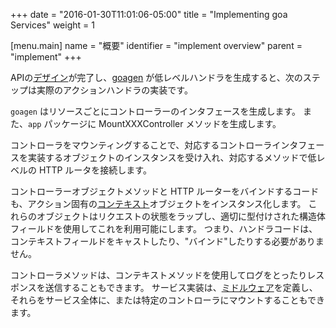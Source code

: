 +++
date = "2016-01-30T11:01:06-05:00"
title = "Implementing goa Services"
weight = 1

[menu.main]
name = "概要"
identifier = "implement overview"
parent = "implement"
+++

APIの[デザイン](/design/overview)が完了し、[goagen](/implement/goagen) が低レベルハンドラを生成すると、次のステップは実際のアクションハンドラの実装です。

`goagen` はリソースごとにコントローラーのインタフェースを生成します。
また、`app` パッケージに MountXXXController メソッドを生成します。


コントローラをマウンティングすることで、対応するコントローラインタフェースを実装するオブジェクトのインスタンスを受け入れ、対応するメソッドで低レベルの HTTP ルータを接続します。

コントローラーオブジェクトメソッドと HTTP ルーターをバインドするコードも、アクション固有の[コンテキスト](/implement/context)オブジェクトをインスタンス化します。
これらのオブジェクトはリクエストの状態をラップし、適切に型付けされた構造体フィールドを使用してこれを利用可能にします。
つまり、ハンドラコードは、コンテキストフィールドをキャストしたり、"バインド"したりする必要がありません。

コントローラメソッドは、コンテキストメソッドを使用してログをとったりレスポンスを送信することもできます。
サービス実装は、[ミドルウェア](/implement/middleware)を定義し、それらをサービス全体に、または特定のコントローラにマウントすることもできます。

